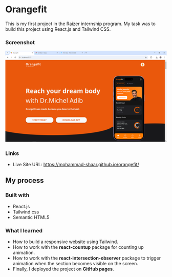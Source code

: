 # Orangefit

This is my first project in the Raizer internship program. My task was to build this project using React.js and Tailwind CSS.

### Screenshot

![](./src/assets/Screenshot.png)

### Links

- Live Site URL: https://mohammad-shaar.github.io/orangefit/

## My process

### Built with

- React.js
- Tailwind css
- Semantic HTML5

### What I learned

- How to build a responsive website using Tailwind.
- How to work with the **react-countup** package for counting up animation.
- How to work with the **react-intersection-observer** package to trigger animation when the section becomes visible on the screen.
- Finally, I deployed the project on **GitHub pages**.
